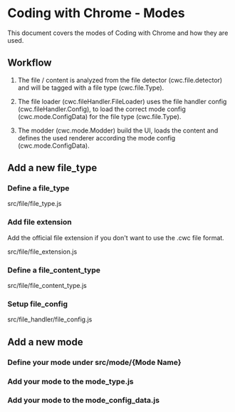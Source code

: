 Coding with Chrome - Modes
==========================

This document covers the modes of Coding with Chrome and how they are used.

Workflow
---------

1. The file / content is analyzed from the file detector (cwc.file.detector)
   and will be tagged with a file type (cwc.file.Type).

2. The file loader (cwc.fileHandler.FileLoader) uses the file handler config
   (cwc.fileHandler.Config), to load the correct mode config (cwc.mode.ConfigData)
   for the file type (cwc.file.Type).

3. The modder (cwc.mode.Modder) build the UI, loads the content and
   defines the used renderer according the mode config (cwc.mode.ConfigData).

Add a new file_type
--------------------

### Define a file_type

src/file/file_type.js

### Add file extension

Add the official file extension if you don't want to use the .cwc file format.

src/file/file_extension.js

### Define a file_content_type

src/file/file_content_type.js

### Setup file_config

src/file_handler/file_config.js

Add a new mode
---------------

### Define your mode under src/mode/{Mode Name}

### Add your mode to the mode_type.js

### Add your mode to the mode_config_data.js
